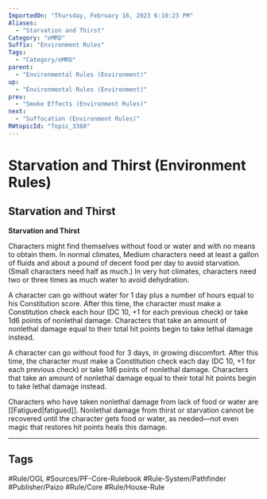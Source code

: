 ```yaml
---
ImportedOn: "Thursday, February 16, 2023 6:10:23 PM"
Aliases:
  - "Starvation and Thirst"
Category: "eMRD"
Suffix: "Environment Rules"
Tags:
  - "Category/eMRD"
parent:
  - "Environmental Rules (Environment)"
up:
  - "Environmental Rules (Environment)"
prev:
  - "Smoke Effects (Environment Rules)"
next:
  - "Suffocation (Environment Rules)"
RWtopicId: "Topic_3368"
---
```

# Starvation and Thirst (Environment Rules)
## Starvation and Thirst
**Starvation and Thirst**

Characters might find themselves without food or water and with no means to obtain them. In normal climates, Medium characters need at least a gallon of fluids and about a pound of decent food per day to avoid starvation. (Small characters need half as much.) In very hot climates, characters need two or three times as much water to avoid dehydration.

A character can go without water for 1 day plus a number of hours equal to his Constitution score. After this time, the character must make a Constitution check each hour (DC 10, +1 for each previous check) or take 1d6 points of nonlethal damage. Characters that take an amount of nonlethal damage equal to their total hit points begin to take lethal damage instead.

A character can go without food for 3 days, in growing discomfort. After this time, the character must make a Constitution check each day (DC 10, +1 for each previous check) or take 1d6 points of nonlethal damage. Characters that take an amount of nonlethal damage equal to their total hit points begin to take lethal damage instead.

Characters who have taken nonlethal damage from lack of food or water are [[Fatigued|fatigued]]. Nonlethal damage from thirst or starvation cannot be recovered until the character gets food or water, as needed—not even magic that restores hit points heals this damage.


---
## Tags
#Rule/OGL #Sources/PF-Core-Rulebook #Rule-System/Pathfinder #Publisher/Paizo #Rule/Core #Rule/House-Rule

